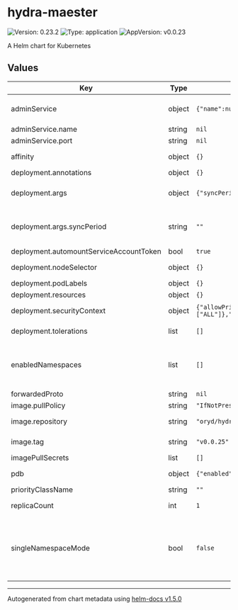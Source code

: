 # hydra-maester

![Version: 0.23.2](https://img.shields.io/badge/Version-0.23.2-informational?style=flat-square) ![Type: application](https://img.shields.io/badge/Type-application-informational?style=flat-square) ![AppVersion: v0.0.23](https://img.shields.io/badge/AppVersion-v0.0.23-informational?style=flat-square)

A Helm chart for Kubernetes

## Values

| Key | Type | Default | Description |
|-----|------|---------|-------------|
| adminService | object | `{"name":null,"port":null}` | Connection data to admin service of Hydra |
| adminService.name | string | `nil` | Service name |
| adminService.port | string | `nil` | Service port |
| affinity | object | `{}` | Configure node affinity |
| deployment.annotations | object | `{}` |  |
| deployment.args | object | `{"syncPeriod":""}` | Arguments to be passed to the program |
| deployment.args.syncPeriod | string | `""` | The minimum frequency at which watched resources are reconciled |
| deployment.automountServiceAccountToken | bool | `true` |  |
| deployment.nodeSelector | object | `{}` | Node labels for pod assignment. |
| deployment.podLabels | object | `{}` |  |
| deployment.resources | object | `{}` |  |
| deployment.securityContext | object | `{"allowPrivilegeEscalation":false,"capabilities":{"drop":["ALL"]},"privileged":false,"readOnlyRootFilesystem":true,"runAsNonRoot":true,"runAsUser":1000}` | Default security context |
| deployment.tolerations | list | `[]` | Configure node tolerations. |
| enabledNamespaces | list | `[]` | The Controller have CREATE and READ access to all Secrets in the namespaces listed below. |
| forwardedProto | string | `nil` |  |
| image.pullPolicy | string | `"IfNotPresent"` | Image pull policy |
| image.repository | string | `"oryd/hydra-maester"` | Ory Hydra-maester image |
| image.tag | string | `"v0.0.25"` | Ory Hydra-maester version |
| imagePullSecrets | list | `[]` | Image pull secrets |
| pdb | object | `{"enabled":false,"spec":{"minAvailable":1}}` | PodDistributionBudget configuration |
| priorityClassName | string | `""` | Pod priority |
| replicaCount | int | `1` | Number of replicas in deployment |
| singleNamespaceMode | bool | `false` | Single namespace mode. If enabled the controller will watch for resources only from namespace it is deployed in, ignoring others |

----------------------------------------------
Autogenerated from chart metadata using [helm-docs v1.5.0](https://github.com/norwoodj/helm-docs/releases/v1.5.0)
